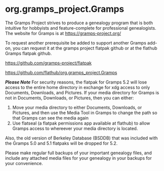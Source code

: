 # org.gramps_project.Gramps 
The Gramps Project strives to produce a genealogy program that is both intuitive for hobbyists and feature-complete for professional genealogists.  The website for Gramps is at https://gramps-project.org/

To request another prerequisite be added to support another Gramps add-on, you can request it at the gramps project flatpak github or at the flathub Gramps flatpak github.

https://github.com/gramps-project/flatpak

https://github.com/flathub/org.gramps_project.Gramps

***Please Note***
For security reasons, the flatpak for Gramps 5.2 will lose access to the entire home directory in exchange for xdg access to only Documents, Downloads, and Pictures. If your media directory for Gramps is not in Documents, Downloads, or Pictures, then you can either:
1. Move your media directory to either Documents, Downloads, or Pictures, and then use the Media Tool in Gramps to change the path so that Gramps can see the media again
2. Use flatseal (a flatpak permissions app available at flathub) to allow Gramps access to whereever your media directory is located.

Also, the old version of Berkeley Database (BSDDB) that was included with the Gramps 5.0 and 5.1 flatpaks will be dropped for 5.2.

Please make regular full backups of your important genealogy files, and include any attached media files for your genealogy in your backups for your convenience.

